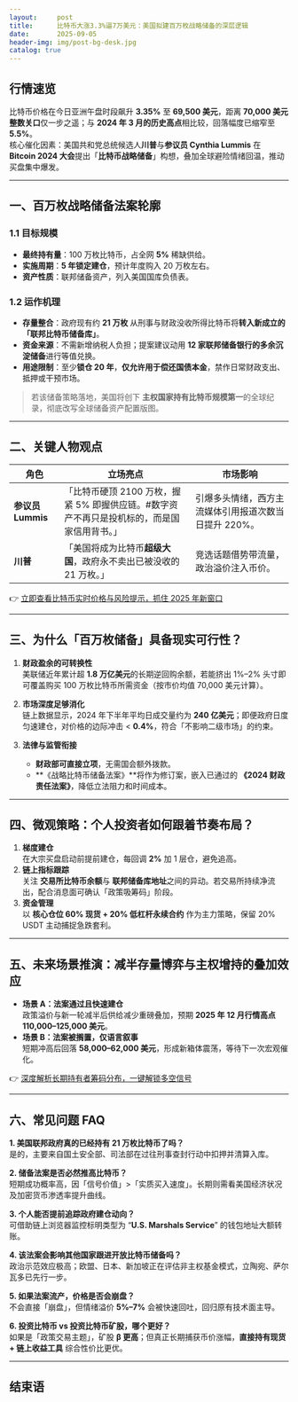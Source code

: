 ```yaml
---
layout:     post
title:      比特币大涨3.3%逼7万美元：美国拟建百万枚战略储备的深层逻辑
date:       2025-09-05
header-img: img/post-bg-desk.jpg
catalog: true
---
```


## 行情速览  
比特币价格在今日亚洲午盘时段飙升 **3.35%** 至 **69,500 美元**，距离 **70,000 美元整数关口**仅一步之遥；与 **2024 年 3 月的历史高点**相比较，回落幅度已缩窄至 **5.5%**。  
核心催化因素：美国共和党总统候选人**川普**与**参议员 Cynthia Lummis** 在 **Bitcoin 2024 大会**提出「**比特币战略储备**」构想，叠加全球避险情绪回温，推动买盘集中爆发。

---

## 一、百万枚战略储备法案轮廓

### 1.1 目标规模  
- **最终持有量**：100 万枚比特币，占全网 **5%** 稀缺供给。  
- **实施周期**：**5 年锁定建仓**，预计年度购入 20 万枚左右。  
- **资产性质**：联邦储备资产，列入美国国库负债表。

### 1.2 运作机理  
- **存量整合**：政府现有约 **21 万枚** 从刑事与财政没收所得比特币将**转入新成立的「联邦比特币储备库」**。  
- **资金来源**：不需新增纳税人负担；提案建议动用 **12 家联邦储备银行的多余沉淀储备**进行等值兑换。  
- **用途限制**：至少**锁仓 20 年**，**仅允许用于偿还国债本金**，禁作日常财政支出、抵押或干预市场。

> 若该储备策略落地，美国将创下 **主权国家持有比特币规模第一**的全球纪录，彻底改写全球储备资产配置版图。

---

## 二、关键人物观点

| 角色 | 立场亮点 | 市场影响 |
|---|---|---|
| **参议员 Lummis** | 「比特币硬顶 2100 万枚，握紧 5% 即握供应链。#数字资产不再只是投机标的，而是国家信用背书。」 | 引爆多头情绪，西方主流媒体引用报道次数当日提升 220%。 |
| **川普** | 「美国将成为比特币**超级大国**，政府永不卖出已被没收的 21 万枚。」 | 竞选话题借势带流量，政治溢价注入币价。 |

👉 [立即查看比特币实时价格与风险提示，抓住 2025 年新窗口](https://okxdog.com/)

---

## 三、为什么「百万枚储备」具备现实可行性？

1. **财政盈余的可转换性**  
   美联储近年累计超 **1.8 万亿美元**的长期逆回购余额，若能挤出 1%–2% 头寸即可覆盖购买 100 万枚比特币所需资金（按市价均值 70,000 美元计算）。

2. **市场深度足够消化**  
   链上数据显示，2024 年下半年平均日成交量约为 **240 亿美元**；即便政府日度匀速建仓，对价格的边际冲击 < **0.4%**，符合「不影响二级市场」的约束。

3. **法律与监管衔接**  
   - **财政部可直接立项**，无需国会额外拨款。  
   - **《战略比特币储备法案》**将作为修订案，嵌入已通过的 **《2024 财政责任法案》**，降低立法阻力和时间成本。

---

## 四、微观策略：个人投资者如何跟着节奏布局？

1. **梯度建仓**  
   在大宗买盘启动前提前建仓，每回调 **2%** 加 1 层仓，避免追高。  
2. **链上指标跟踪**  
   关注 **交易所比特币余额**与 **联邦储备库地址**之间的异动。若交易所持续净流出，配合消息面可确认「政策吸筹码」阶段。  
3. **资金管理**  
   以 **核心仓位 60% 现货 + 20% 低杠杆永续合约** 作为主力策略，保留 20% USDT 主动捕捉急跌套利。

---

## 五、未来场景推演：减半存量博弈与主权增持的叠加效应

- **场景 A：法案通过且快速建仓**  
  政策溢价与新一轮减半后供给减少重磅叠加，预期 **2025 年 12 月行情高点 110,000–125,000 美元**。  
- **场景 B：法案被搁置，仅语言叙事**  
  短期冲高后回落 **58,000–62,000 美元**，形成新箱体震荡，等待下一次宏观催化。  

👉 [深度解析长期持有者筹码分布，一键解锁多空信号](https://okxdog.com/)

---

## 六、常见问题 FAQ

**1. 美国联邦政府真的已经持有 21 万枚比特币了吗？**  
是的，主要来自国土安全部、司法部在过往刑事查封行动中扣押并清算入库。

**2. 储备法案是否必然推高比特币？**  
短期成功概率高，因「信号价值」>「实质买入速度」。长期则需看美国经济状况及加密货币渗透率提升曲线。

**3. 个人能否提前追踪政府建仓动向？**  
可借助链上浏览器监控标明类型为 “**U.S. Marshals Service**” 的钱包地址大额转账。

**4. 该法案会影响其他国家跟进开放比特币储备吗？**  
政治示范效应极高；欧盟、日本、新加坡正在评估非主权基金模式，立陶宛、萨尔瓦多已先行一步。

**5. 如果法案流产，价格是否会崩盘？**  
不会直接「崩盘」，但情绪溢价 **5%–7%** 会被快速回吐，回归原有技术面主导。

**6. 投资比特币 vs 投资比特币矿股，哪个更好？**  
如果是「政策交易主题」，矿股 **β 更高**；但真正长期捕获币价涨幅，**直接持有现货 + 链上收益工具** 综合性价比更优。

---

## 结束语